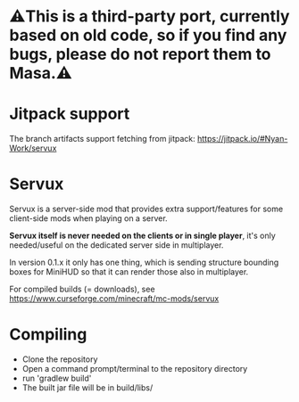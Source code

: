 # ⚠️This is a third-party port, currently based on old code, so if you find any bugs, please do not report them to Masa.⚠️

Jitpack support
===================
The branch artifacts support fetching from jitpack: https://jitpack.io/#Nyan-Work/servux

Servux
==============
Servux is a server-side mod that provides extra support/features for some client-side mods when playing on a server.

**Servux itself is never needed on the clients or in single player**,
it's only needed/useful on the dedicated server side in multiplayer.

In version 0.1.x it only has one thing, which is sending structure bounding boxes for MiniHUD so that it can render those also in multiplayer.

For compiled builds (= downloads), see https://www.curseforge.com/minecraft/mc-mods/servux

Compiling
=========
* Clone the repository
* Open a command prompt/terminal to the repository directory
* run 'gradlew build'
* The built jar file will be in build/libs/